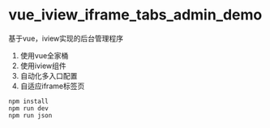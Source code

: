 # vue_iview_iframe_tabs_admin_demo
基于vue，iview实现的后台管理程序
1. 使用vue全家桶
2. 使用iview组件
3. 自动化多入口配置
4. 自适应iframe标签页

```
npm install
npm run dev
npm run json
```
